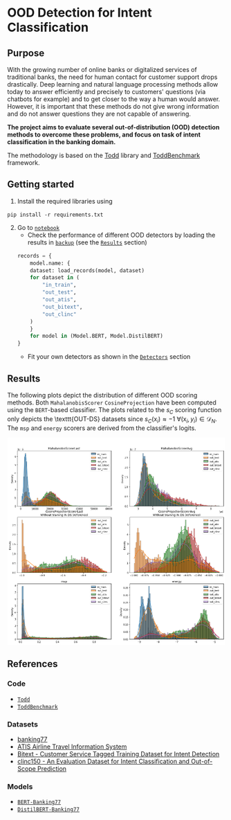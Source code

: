 # OOD Detection for Intent Classification 

## Purpose

With the growing number of online banks or digitalized services of traditional banks, the need for human contact for customer support drops drastically. Deep learning and natural language processing methods allow today to answer efficiently and precisely to customers' questions (via chatbots for example) and to get closer to the way a human would answer. However, it is important that these methods do not give wrong information and do not answer questions they are not capable of answering. 

**The project aims to evaluate several out-of-distribution (OOD) detection methods to overcome these problems, and focus on task of intent classification in the banking domain.**

The methodology is based on the [Todd](https://github.com/icannos/Todd) library and [ToddBenchmark](https://github.com/icannos/ToddBenchmark) framework. 

## Getting started

1. Install the required libraries using
```
pip install -r requirements.txt
```

2. Go to [`notebook`](notebook.ipynb)
    - Check the performance of different OOD detectors by loading the results in [`backup`](backup) (see the [`Results`]((notebook.ipynb)) section)
    ```python 
    records = {
        model.name: {
        dataset: load_records(model, dataset)
        for dataset in (
            "in_train", 
            "out_test", 
            "out_atis", 
            "out_bitext", 
            "out_clinc"
        )
        }
        for model in (Model.BERT, Model.DistilBERT)
    }
    ```
    - Fit your own detectors as shown in the [`Detectors`]((notebook.ipynb)) section 

## Results

The following plots depict the distribution of different OOD scoring methods. Both `MahalanobisScorer` `CosineProjection` have been computed using the `BERT`-based classifier. The plots related to the $s_C$ scoring function only depicts the \texttt{OUT-DS} datasets since $s_C(\mathrm{x}_i) \approx -1 \ \forall (\mathrm{x}_i, y_i) \in \mathcal{D}_N$. The `msp` and `energy` scorers are derived from the classifier's logits. 

![](imgs/distrib_bert_all_datasets.png)

## References

### Code

- [`Todd`](https://github.com/icannos/Todd)
- [`ToddBenchmark`](https://github.com/icannos/ToddBenchmark)

### Datasets

- [banking77](https://huggingface.co/datasets/banking77)
- [ATIS Airline Travel Information System](https://www.kaggle.com/datasets/hassanamin/atis-airlinetravelinformationsystem) 
- [Bitext - Customer Service Tagged Training Dataset for Intent Detection](https://github.com/bitext/customer-support-intent-detection-training-dataset)
- [clinc150 - An Evaluation Dataset for Intent Classification and Out-of-Scope Prediction](https://github.com/clinc/oos-eval)

### Models

- [`BERT-Banking77`](https://huggingface.co/philschmid/BERT-Banking77) 
- [`DistilBERT-Banking77`](https://huggingface.co/philschmid/DistilBERT-Banking77)
